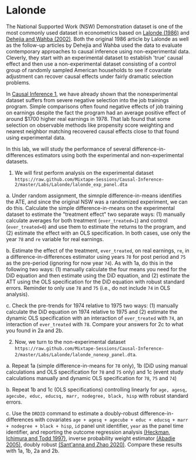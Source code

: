 # Lalonde

The National Supported Work (NSW) Demonstration dataset is one of the most commonly used dataset in econometrics based on [Lalonde (1986)](https://econpapers.repec.org/article/aeaaecrev/v_3a76_3ay_3a1986_3ai_3a4_3ap_3a604-20.htm) and [Dehejia and Wahba (2002)](https://business.baylor.edu/scott_cunningham/teaching/dehejia-and-wahba-2002.pdf). Both the original 1986 article by Lalonde as well as the follow-up articles by Dehejia and Wahba used the data to evaluate contemporary approaches to causal inference using non-experimental data. Cleverly, they start with an experimental dataset to establish 'true' causal effect and then use a non-experimental dataset consisting of a control group of randomly sampled American households to see if covariate adjustment can recover causal effects under fairly dramatic selection problems. 

In [Causal Inference 1](github.com/Mixtape-Sessions/Causal-Inference-1), we have already shown that the nonexperimental dataset suffers from severe negative selection into the job trainings program.  Simple comparisons often found negative effects of job training on earnings despite the fact the program had an average positive effect of around $1700 higher real earnings in 1978. That lab found that some selection on observable methods like propensity score weighting and nearest neighbor matching recovered causal effects close to that found using experimental data. 

In this lab, we will study the performance of several difference-in-differences estimators using both the experimental and non-experimental datasets. 

1. We will first perform analysis on the experimental dataset `https://raw.github.com/Mixtape-Sessions/Causal-Inference-2/master/Labs/Lalonde/lalonde_exp_panel.dta`

a. Under random assignment, the simnple difference-in-means identifies the ATE, and since the original NSW was a randomized experiment, we can do this.  Calculate the simple difference-in-means on the experimental dataset to estimate the "treatment effect" two separate ways: (1) manually calculate averages for both treatment (`ever_treated=1`) and control (`ever_treated=0`) and use them to estimate the returns to the program, and (2) estimate the effect with an OLS specification. In both cases, use only the year `78` and `re` variable for real earnings. 

b. Estimate the effect of the treatment, `ever_treated`, on real earnings, `re`, in a difference-in-differences estimator using years `78` for post period and `75` as the pre-period (ignoring for now year `74`). As with 1a, do this in the following two ways: (1) manually calculate the four means you need for the DiD equation and then estimate using the DiD equation, and (2) estimate the ATT using the OLS specification for the DiD equation with robust standard errors. Reminder to only use `78` and `75` (i.e., do not include `74` in OLS analysis). 

c. Check the pre-trends for 1974 relative to 1975 two ways: (1) manually calculate the DiD equation on 1974 relative to 1975 and (2) estimate the dynamic OLS specification with an interaction of `ever_treated` with `74`, an interaction of `ever_treated` with `78`.  Compare your answers for 2c to what you found in 2a and 2b. 

2. Now, we turn to the non-experimental dataset `https://raw.github.com/Mixtape-Sessions/Causal-Inference-2/master/Labs/Lalonde/lalonde_nonexp_panel.dta`. 

a. Repeat 1a (simple difference-in-means for `78` only), 1b (DiD using manual calculations and OLS specification for `78` and `75` only) and 1c (event study calculations manually and dynamic OLS specification for `78`, `75` and `74`)

b. Repeat 1b and 1c (OLS specifications) controlling linearly for `age, agesq, agecube, educ, educsq, marr, nodegree, black, hisp` with robust standard errors.

c. Use the `DRDID` command to estimate a doubly-robust difference-in-differences with covariates `age + agesq + agecube + educ + educsq + marr + nodegree + black + hisp`, `id` panel unit identifier, `year` as the panel time identifier, and reporting the outcome regression analysis [(Heckman, Ichimura and Todd 1997)](http://jenni.uchicago.edu/papers/Heckman_Ichimura-Todd_REStud_v64-4_1997.pdf), inverse probability weight estimator [(Abadie 2005)](https://academic.oup.com/restud/article-abstract/72/1/1/1581053?redirectedFrom=fulltext), doubly robust [(Sant'anna and Zhao 2020)](https://www.sciencedirect.com/science/article/abs/pii/S0304407620301901).  Compare these results with 1a, 1b, 2a and 2b. 